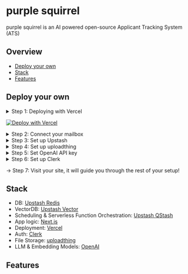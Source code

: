 # purple squirrel
purple squirrel is an AI powered open-source Applicant Tracking System (ATS)

## Overview
- [Deploy your own](#deploy-your-own)
- [Stack](#stack)
- [Features](#features)

## Deploy your own
<details>
<summary>Step 1: Deploying with Vercel</summary>
1. Click the button below.<br/>
2. Fill the environment variables as described in the next steps.
</details>

[![Deploy with Vercel](https://vercel.com/button)](https://vercel.com/new/clone?repository-url=https%3A%2F%2Fgithub.com%2Fyunusemreozdemir%2Fpurple-squirrel&env=UPSTASH_REDIS_REST_URL,UPSTASH_REDIS_REST_TOKEN,UPSTASH_VECTOR_REST_URL,UPSTASH_VECTOR_REST_TOKEN,QSTASH_URL,QSTASH_TOKEN,IMAP_USERNAME,IMAP_PASSWORD,IMAP_HOST,IMAP_PORT,UPLOADTHING_SECRET,UPLOADTHING_APP_ID,NEXT_PUBLIC_CLERK_PUBLISHABLE_KEY,CLERK_SECRET_KEY,NEXT_PUBLIC_CLERK_SIGN_IN_URL,NEXT_PUBLIC_CLERK_SIGN_UP_URL,OPENAI_API_KEY,BASIC_AUTH_PASSWORD)

<details>
<summary>Step 2: Connect your mailbox</summary>

</details>
<details>
<summary>Step 3: Set up Upstash</summary>

</details>
<details>
<summary>Step 4: Set up uploadthing</summary>

</details>
<details>
<summary>Step 5: Set OpenAI API key</summary>

</details>
<details>
<summary>Step 6: Set up Clerk</summary>

</details>

→ Step 7: Visit your site, it will guide you through the rest of your setup!

## Stack
- DB: [Upstash Redis](https://upstash.com)
- VectorDB: [Upstash Vector](https://upstash.com)
- Scheduling & Serverless Function Orchestration: [Upstash QStash](https://upstash.com)
- App logic: [Next.js](https://nextjs.org)
- Deployment: [Vercel](https://vercel.com)
- Auth: [Clerk](https://clerk.com)
- File Storage: [uploadthing](https://uploadthing.com)
- LLM & Embedding Models: [OpenAI](https://openai.com)

## Features

